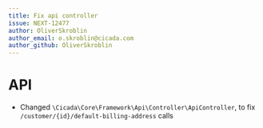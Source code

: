 ```yaml
---
title: Fix api controller
issue: NEXT-12477
author: OliverSkroblin
author_email: o.skroblin@cicada.com 
author_github: OliverSkroblin
---
```

# API
* Changed `\Cicada\Core\Framework\Api\Controller\ApiController`, to fix `/customer/{id}/default-billing-address` calls  
